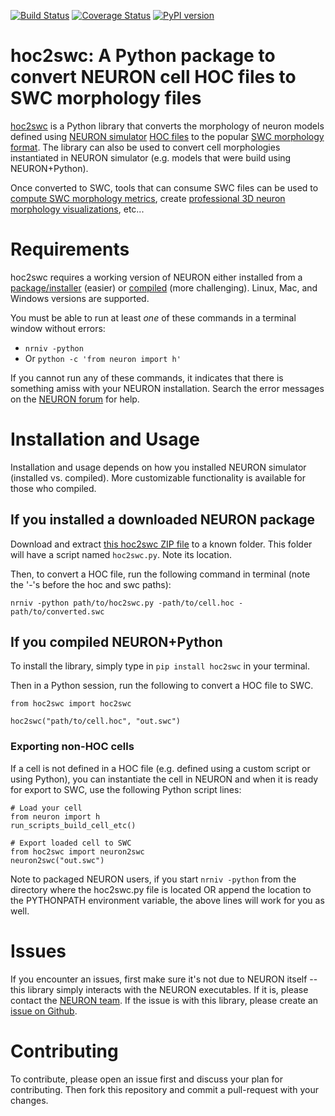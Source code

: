 [![Build Status](https://travis-ci.com/JustasB/hoc2swc.svg?branch=master)](https://travis-ci.com/JustasB/hoc2swc)
[![Coverage Status](https://coveralls.io/repos/github/JustasB/hoc2swc/badge.svg?branch=master)](https://coveralls.io/github/JustasB/hoc2swc?branch=master)
[![PyPI version](https://badge.fury.io/py/hoc2swc.svg)](https://badge.fury.io/py/hoc2swc)

# hoc2swc: A Python package to convert NEURON cell HOC files to SWC morphology files

[hoc2swc](https://pypi.org/project/hoc2swc/) is a Python library that converts the morphology of neuron models defined using [NEURON simulator](https://neuron.yale.edu) [HOC files](https://www.neuron.yale.edu/neuron/static/new_doc/programming/hocsyntax.html) to the popular [SWC morphology format](http://www.neuronland.org/NLMorphologyConverter/MorphologyFormats/SWC/Spec.html). The library can also be used to convert cell morphologies instantiated in NEURON simulator (e.g. models that were build using NEURON+Python).

Once converted to SWC, tools that can consume SWC files can be used to [compute SWC morphology metrics](https://pypi.org/project/pylmeasure/), create [professional 3D neuron morphology visualizations](https://github.com/MartinPyka/SWC2Blender), etc...

# Requirements

hoc2swc requires a working version of NEURON either installed from a [package/installer](https://www.neuron.yale.edu/neuron/download) (easier) or [compiled](https://neurojustas.com/2018/03/27/tutorial-installing-neuron-simulator-with-python-on-ubuntu-linux/) (more challenging). Linux, Mac, and Windows versions are supported.

You must be able to run at least *one* of these commands in a terminal window without errors:
 - `nrniv -python`
 - Or `python -c 'from neuron import h'`

If you cannot run any of these commands, it indicates that there is something amiss with your NEURON installation. Search the error messages on the [NEURON forum](https://www.neuron.yale.edu/phpBB/) for help.

# Installation and Usage

Installation and usage depends on how you installed NEURON simulator (installed vs. compiled). More customizable functionality is available for those who compiled.

## If you installed a downloaded NEURON package
Download and extract [this hoc2swc ZIP file](https://github.com/JustasB/hoc2swc/archive/master.zip) to a known folder. This folder will have a script named `hoc2swc.py`. Note its location.

Then, to convert a HOC file, run the following command in terminal (note the '-'s before the hoc and swc paths):

`nrniv -python path/to/hoc2swc.py -path/to/cell.hoc -path/to/converted.swc`

## If you compiled NEURON+Python

To install the library, simply type in `pip install hoc2swc` in your terminal.

Then in a Python session, run the following to convert a HOC file to SWC.

```
from hoc2swc import hoc2swc

hoc2swc("path/to/cell.hoc", "out.swc")
```

### Exporting non-HOC cells
If a cell is not defined in a HOC file (e.g. defined using a custom script or using Python), you can instantiate the cell in NEURON and when it is ready for export to SWC, use the following Python script lines:

```
# Load your cell
from neuron import h
run_scripts_build_cell_etc()

# Export loaded cell to SWC
from hoc2swc import neuron2swc
neuron2swc("out.swc")
```

Note to packaged NEURON users, if you start `nrniv -python` from the directory where the hoc2swc.py file is located OR append the location to the PYTHONPATH environment variable, the above lines will work for you as well.

# Issues
If you encounter an issues, first make sure it's not due to NEURON itself -- this library simply interacts with the NEURON executables. If it is, please contact the [NEURON team](https://www.neuron.yale.edu/phpBB/). If the issue is with this library, please create an [issue on Github](https://github.com/JustasB/hoc2swc/issues).

# Contributing

To contribute, please open an issue first and discuss your plan for contributing. Then fork this repository and commit a pull-request with your changes.